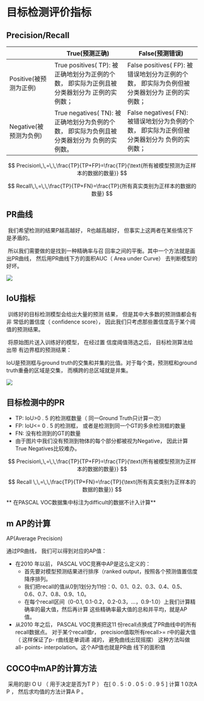 # 目标检测评价指标



## Precision/Recall

|                        | True(预测正确)                                               | False(预测错误)                                              |
| ---------------------- | ------------------------------------------------------------ | ------------------------------------------------------------ |
| Positive(被预测为正例) | True positives( TP): 被正确地划分为正例的个数， 即实际为正例且被分类器划分为 正例的实例数； | False positives( FP): 被错误地划分为正例的个数， 即实际为负例但被分类器划分为 正例的实例数； |
| Negative(被预测为负例) | True negatives( TN): 被正确地划分为负例的个数， 即实际为负例且被分类器划分为 负例的实例数。 | False negatives( FN): 被错误地划分为负例的个数， 即实际为正例但被分类器划分为 负例的实例数； |


$$
Precision\,\,=\,\,\frac{TP}{TP+FP}=\frac{TP}{\text{所有被模型预测为正样本的数据的数量}}
$$

$$
Recall\,\,=\,\,\frac{TP}{TP+FN}=\frac{TP}{所有真实类别为正样本的数据的数量}
$$

## PR曲线

​		我们希望检测的结果P越高越好， R也越高越好， 但事实上这两者在某些情况下是矛盾的。

​		所以我们需要做的是找到一种精确率与召 回率之间的平衡。其中一个方法就是画出PR曲线， 然后用PR曲线下方的面积AUC（ Area under Curve） 去判断模型的好坏。

![](https://moonstarimg.oss-cn-hangzhou.aliyuncs.com/picgo_img/20210906160614.png)

## IoU指标

​		训练好的目标检测模型会给出大量的预测 结果， 但是其中大多数的预测值都会有非 常低的置信度（ confidence score）， 因此我们只考虑那些置信度高于某个阈值的预测结果。

​		将原始图片送入训练好的模型， 在经过置 信度阈值筛选之后， 目标检测算法给出带 有边界框的预测结果：

IoU是预测框与ground truth的交集和并集的比值。对于每个类，预测框和ground  truth重叠的区域是交集， 而横跨的总区域就是并集。

![](https://moonstarimg.oss-cn-hangzhou.aliyuncs.com/picgo_img/20210906161111.png)



## 目标检测中的PR

- TP: IoU>0 . 5 的检测框数量（ 同一Ground Truth只计算一次）
- FP: IoU<= 0 . 5 的检测框， 或者是检测到同一个GT的多余检测框的数量
- FN: 没有检测到的GT的数量
- 由于图片中我们没有预测到物体的每个部分都被视为Negative， 因此计算True  Negatives比较难办。

$$
Precision\,\,=\,\,\frac{TP}{TP+FP}=\frac{TP}{\text{所有被模型预测为正样本的数据的数量}}
$$

$$
Recall \,\,=\,\,\frac{TP}{TP+FN}=\frac{TP}{\text{所有真实类别为正样本的数据的数量}}
$$





** 在PASCAL VOC数据集中标注为difficult的数据不计入计算**

## m AP的计算

AP(Average Precision)

通过PR曲线， 我们可以得到对应的AP值：


- 在2010 年以前， PASCAL VOC竞赛中AP是这么定义的：
  - 首先要对模型预测结果进行排序（ranked output，按照各个预测值置信度降序排列。
  - 我们把recall的值从0到1划分为11份：0、0.1、0.2、0.3、0.4、0.5、0.6、0.7、0.8、0.9、1.0。
  - 在每个recall区间（0-0.1, 0.1-0.2，0.2-0.3，…，0.9-1.0）上我们计算精确率的最大值，然后再计算 这些精确率最大值的总和并平均，就是AP值。
- 从2010 年之后， PASCAL VOC竞赛把这11 份recall点换成了PR曲线中的所有recall数据点。 对于某个recall值r， precision值取所有recall>= r中的最大值（ 这样保证了p- r曲线是单调递 减的， 避免曲线出现摇摆） 这种方法叫做all- points- interpolation。这个AP值也就是PR曲 线下的面积值

## COCO中mAP的计算方法

​		采用的是I O U （ 用于决定是否为T P ） 在[ 0 . 5 :	0 . 0 5	:	0 . 9 5 ] 计算 1 0次A P ， 然后求均值的方法计算A P 。
